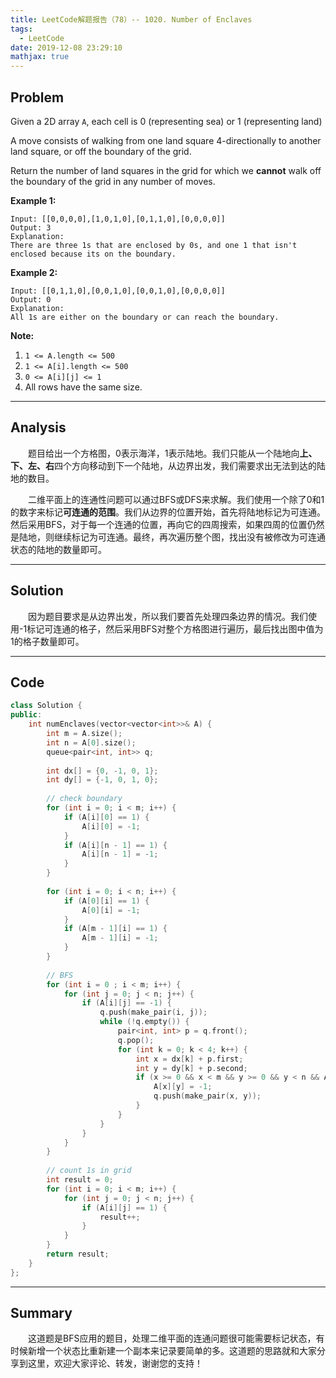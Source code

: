 ```yaml
---
title: LeetCode解题报告（78）-- 1020. Number of Enclaves
tags:
  - LeetCode
date: 2019-12-08 23:29:10
mathjax: true
---
```


## Problem

Given a 2D array `A`, each cell is 0 (representing sea) or 1 (representing land)

A move consists of walking from one land square 4-directionally to another land square, or off the boundary of the grid.

Return the number of land squares in the grid for which we **cannot** walk off the boundary of the grid in any number of moves.

<!-- more -->

**Example 1:**

```
Input: [[0,0,0,0],[1,0,1,0],[0,1,1,0],[0,0,0,0]]
Output: 3
Explanation: 
There are three 1s that are enclosed by 0s, and one 1 that isn't enclosed because its on the boundary.
```

**Example 2:**

```
Input: [[0,1,1,0],[0,0,1,0],[0,0,1,0],[0,0,0,0]]
Output: 0
Explanation: 
All 1s are either on the boundary or can reach the boundary.
```

**Note:**

1. `1 <= A.length <= 500`
2. `1 <= A[i].length <= 500`
3. `0 <= A[i][j] <= 1`
4. All rows have the same size.

------

## Analysis

&emsp;&emsp;题目给出一个方格图，0表示海洋，1表示陆地。我们只能从一个陆地向**上、下、左、右**四个方向移动到下一个陆地，从边界出发，我们需要求出无法到达的陆地的数目。

&emsp;&emsp;二维平面上的连通性问题可以通过BFS或DFS来求解。我们使用一个除了0和1的数字来标记**可连通的范围**。我们从边界的位置开始，首先将陆地标记为可连通。然后采用BFS，对于每一个连通的位置，再向它的四周搜索，如果四周的位置仍然是陆地，则继续标记为可连通。最终，再次遍历整个图，找出没有被修改为可连通状态的陆地的数量即可。

------

## Solution

&emsp;&emsp;因为题目要求是从边界出发，所以我们要首先处理四条边界的情况。我们使用-1标记可连通的格子，然后采用BFS对整个方格图进行遍历，最后找出图中值为1的格子数量即可。

------

## Code

```c++
class Solution {
public:
    int numEnclaves(vector<vector<int>>& A) {
        int m = A.size();
        int n = A[0].size();
        queue<pair<int, int>> q;
        
        int dx[] = {0, -1, 0, 1};
        int dy[] = {-1, 0, 1, 0};
        
        // check boundary
        for (int i = 0; i < m; i++) {
            if (A[i][0] == 1) {
                A[i][0] = -1;
            }
            if (A[i][n - 1] == 1) {
                A[i][n - 1] = -1;
            }
        }
        
        for (int i = 0; i < n; i++) {
            if (A[0][i] == 1) {
                A[0][i] = -1;
            }
            if (A[m - 1][i] == 1) {
                A[m - 1][i] = -1;
            }
        }
        
        // BFS
        for (int i = 0 ; i < m; i++) {
            for (int j = 0; j < n; j++) {
                if (A[i][j] == -1) {
                    q.push(make_pair(i, j));
                    while (!q.empty()) {
                        pair<int, int> p = q.front();
                        q.pop();
                        for (int k = 0; k < 4; k++) {
                            int x = dx[k] + p.first;
                            int y = dy[k] + p.second;
                            if (x >= 0 && x < m && y >= 0 && y < n && A[x][y] == 1) {
                                A[x][y] = -1;
                                q.push(make_pair(x, y));
                            }
                        }
                    }
                }
            }
        }
        
        // count 1s in grid
        int result = 0;
        for (int i = 0; i < m; i++) {
            for (int j = 0; j < n; j++) {
                if (A[i][j] == 1) {
                    result++;
                }
            }
        }
        return result;
    }
};
```

------

## Summary

 &emsp;&emsp;这道题是BFS应用的题目，处理二维平面的连通问题很可能需要标记状态，有时候新增一个状态比重新建一个副本来记录要简单的多。这道题的思路就和大家分享到这里，欢迎大家评论、转发，谢谢您的支持！